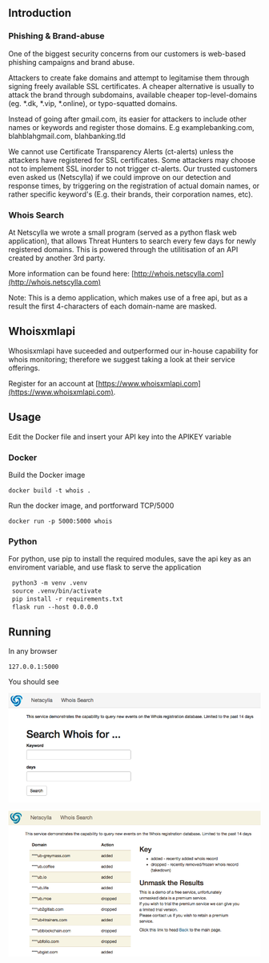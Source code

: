 ## Introduction
### Phishing & Brand-abuse
One of the biggest security concerns from our customers is web-based phishing campaigns and brand abuse.

Attackers to create fake domains and attempt to legitamise them through signing freely available SSL certificates. A cheaper alternative is usually to attack the brand through subdomains, available cheaper top-level-domains (eg. *.dk, *.vip, *.online), or typo-squatted domains.

Instead of going after gmail.com, its easier for attackers to include other names or keywords and register those domains. E.g examplebanking.com, blahblahgmail.com, blahbanking.tld

We cannot use Certificate Transparency Alerts (ct-alerts) unless the attackers have registered for SSL certificates. Some attackers may choose not to implement SSL inorder to not trigger ct-alerts. Our trusted customers even asked us (Netscylla) if we could improve on our detection and response times, by triggering on the registration of actual domain names, or rather specific keyword's (E.g. their brands, their corporation names, etc).

### Whois Search
At Netscylla we wrote a small program (served as a python flask web application), that allows Threat Hunters to search every few days for newly registered domains.  This is powered through the utilitisation of an API created by another 3rd party.

More information can be found here: [http://whois.netscylla.com](http://whois.netscylla.com)

Note: This is a demo application, which makes use of a free api, but as a result the first 4-characters of each domain-name are masked.

## Whoisxmlapi
Whosisxmlapi have suceeded and outperformed our in-house capability for whois monitoring; therefore we suggest taking a look at their service offerings.

Register for an account at [https://www.whoisxmlapi.com](https://www.whoisxmlapi.com).

## Usage

Edit the Docker file and insert your API key into the APIKEY variable

### Docker
Build the Docker image
```
docker build -t whois .
```
Run the docker image, and portforward TCP/5000
```
docker run -p 5000:5000 whois
```

### Python
For python, use pip to install the required modules, save the api key as an enviroment variable, and use flask to serve the application
```
 python3 -m venv .venv
 source .venv/bin/activate
 pip install -r requirements.txt
 flask run --host 0.0.0.0
```
## Running
In any browser
```
127.0.0.1:5000
```
You should see

![screenshot](pics/ns_whois_screen.png)

![screenshot2](pics/ns_whois_screen2.png)
